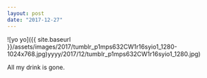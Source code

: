 ```yaml
---
layout: post
date: "2017-12-27"
---
```


![yo yo]({{ site.baseurl }}/assets/images/2017/tumblr_p1mps632CW1r16syio1_1280-1024x768.jpg)yyyy/2017/12/tumblr_p1mps632CW1r16syio1_1280.jpg)

All my drink is gone.
